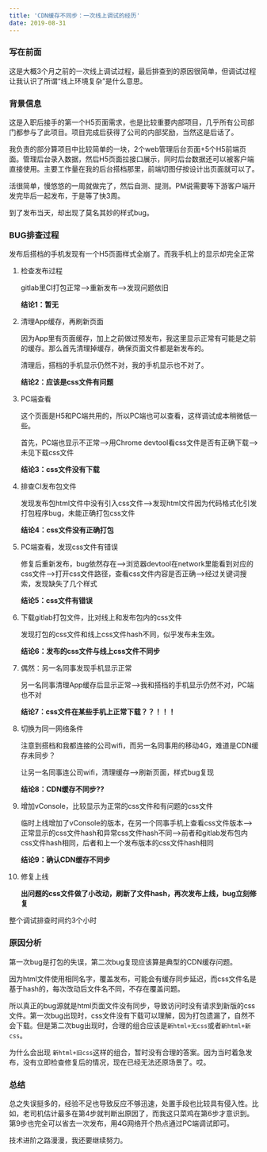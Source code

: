 ```yaml
---
title: 'CDN缓存不同步：一次线上调试的经历'
date: 2019-08-31
---
```


### 写在前面

这是大概3个月之前的一次线上调试过程，最后排查到的原因很简单，但调试过程让我认识了所谓“线上环境复杂”是什么意思。

### 背景信息

这是入职后接手的第一个H5页面需求，也是比较重要内部项目，几乎所有公司部门都参与了此项目。项目完成后获得了公司的内部奖励，当然这是后话了。

我负责的部分算项目中比较简单的一块，2个web管理后台页面+5个H5前端页面。管理后台录入数据，然后H5页面拉接口展示，同时后台数据还可以被客户端直接使用。主要工作量在我的后台搭档那里，前端切图仔按设计出页面就可以了。

活很简单，慢悠悠的一周就做完了，然后自测、提测。PM说需要等下游客户端开发完毕后一起发布，于是等了快3周。

到了发布当天，却出现了莫名其妙的样式bug。

### BUG排查过程

发布后搭档的手机发现有一个H5页面样式全崩了。而我手机上的显示却完全正常

1. 检查发布过程

   gitlab里CI打包正常-->重新发布-->发现问题依旧

   **结论1：暂无**

2. 清理App缓存，再刷新页面

   因为App里有页面缓存，加上之前做过预发布，我这里显示正常有可能是之前的缓存。那么首先清理掉缓存，确保页面文件都是新发布的。

   清理后，搭档的手机显示仍然不对，我的手机显示也不对了。

   **结论2：应该是css文件有问题**

3. PC端查看

   这个页面是H5和PC端共用的，所以PC端也可以查看，这样调试成本稍微低一些。

   首先，PC端也显示不正常-->用Chrome devtool看css文件是否有正确下载-->未见下载css文件

   **结论3：css文件没有下载**

4. 排查CI发布包文件

   发现发布包html文件中没有引入css文件-->发现html文件因为代码格式化引发打包程序bug，未能正确打包css文件

   **结论4：css文件没有正确打包**

5. PC端查看，发现css文件有错误

   修复后重新发布，bug依然存在-->浏览器devtool在network里能看到对应的css文件-->打开css文件路径，查看css文件内容是否正确-->经过关键词搜索，发现缺失了几个样式

   **结论5：css文件有错误**

6. 下载gitlab打包文件，比对线上和发布包内的css文件

   发现打包的css文件和线上css文件hash不同，似乎发布未生效。

   **结论6：发布的css文件与线上css文件不同步**

7. 偶然：另一名同事发现手机显示正常

   另一名同事清理App缓存后显示正常-->我和搭档的手机显示仍然不对，PC端也不对

   **结论7：css文件在某些手机上正常下载？？！！！**

8. 切换为同一网络条件

   注意到搭档和我都连接的公司wifi，而另一名同事用的移动4G，难道是CDN缓存未同步？

   让另一名同事连公司wifi，清理缓存-->刷新页面，样式bug复现

   **结论8：CDN缓存不同步??**

9. 增加vConsole，比较显示为正常的css文件和有问题的css文件

   临时上线增加了vConsole的版本，在另一个同事手机上查看css文件版本-->正常显示的css文件hash和异常css文件hash不同-->前者和gitlab发布包内css文件hash相同，后者和上一个发布版本的css文件hash相同

   **结论9：确认CDN缓存不同步**

10. 修复上线

    **出问题的css文件做了小改动，刷新了文件hash，再次发布上线，bug立刻修复**

整个调试排查时间约3个小时

### 原因分析

第一次bug是打包的失误，第二次bug复现应该算是典型的CDN缓存问题。

因为html文件使用相同名字，覆盖发布，可能会有缓存同步延迟，而css文件名是基于hash的，每次改动后文件名不同，不存在覆盖问题。

所以真正的bug源就是html页面文件没有同步，导致访问时没有请求到新版的css文件。第一次bug出现时，css文件没有下载可以理解，因为打包遗漏了，自然不会下载。但是第二次bug出现时，合理的组合应该是`新html+无css`或者`新html+新css`。

为什么会出现 `新html+旧css`这样的组合，暂时没有合理的答案。因为当时着急发布，没有立即检查修复后的情况，现在已经无法还原场景了。哎。

### 总结

总之失误挺多的，经验不足也导致反应不够迅速，处置手段也比较具有侵入性。比如，老司机估计最多在第4步就判断出原因了，而我这只菜鸡在第6步才意识到。第9步也完全可以省去一次发布，用4G网络开个热点通过PC端调试即可。

技术进阶之路漫漫，我还要继续努力。